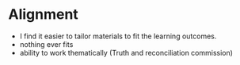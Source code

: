 # Alignment
* I find it easier to tailor materials to fit the learning outcomes.
* nothing ever fits
* ability to work thematically (Truth and reconciliation commission)
